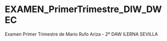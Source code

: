 # EXAMEN_PrimerTrimestre_DIW_DWEC
Examen Primer Trimestre de Mario Rufo Ariza - 2º DAW ILERNA SEVILLA

